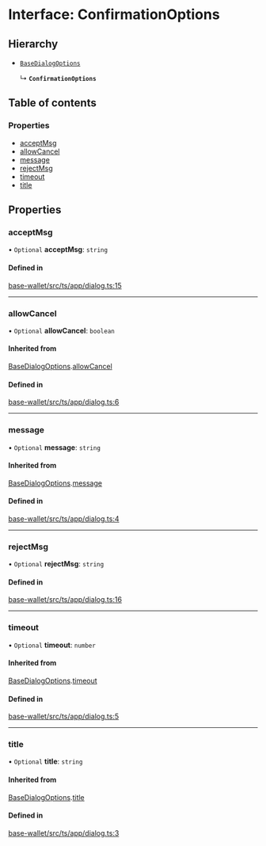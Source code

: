 # Interface: ConfirmationOptions

## Hierarchy

- [`BaseDialogOptions`](BaseDialogOptions.md)

  ↳ **`ConfirmationOptions`**

## Table of contents

### Properties

- [acceptMsg](ConfirmationOptions.md#acceptmsg)
- [allowCancel](ConfirmationOptions.md#allowcancel)
- [message](ConfirmationOptions.md#message)
- [rejectMsg](ConfirmationOptions.md#rejectmsg)
- [timeout](ConfirmationOptions.md#timeout)
- [title](ConfirmationOptions.md#title)

## Properties

### acceptMsg

• `Optional` **acceptMsg**: `string`

#### Defined in

[base-wallet/src/ts/app/dialog.ts:15](https://gitlab.com/i3-market/code/wp3/t3.2/i3m-wallet-monorepo/-/blob/b0d0c21/packages/base-wallet/src/ts/app/dialog.ts#L15)

___

### allowCancel

• `Optional` **allowCancel**: `boolean`

#### Inherited from

[BaseDialogOptions](BaseDialogOptions.md).[allowCancel](BaseDialogOptions.md#allowcancel)

#### Defined in

[base-wallet/src/ts/app/dialog.ts:6](https://gitlab.com/i3-market/code/wp3/t3.2/i3m-wallet-monorepo/-/blob/b0d0c21/packages/base-wallet/src/ts/app/dialog.ts#L6)

___

### message

• `Optional` **message**: `string`

#### Inherited from

[BaseDialogOptions](BaseDialogOptions.md).[message](BaseDialogOptions.md#message)

#### Defined in

[base-wallet/src/ts/app/dialog.ts:4](https://gitlab.com/i3-market/code/wp3/t3.2/i3m-wallet-monorepo/-/blob/b0d0c21/packages/base-wallet/src/ts/app/dialog.ts#L4)

___

### rejectMsg

• `Optional` **rejectMsg**: `string`

#### Defined in

[base-wallet/src/ts/app/dialog.ts:16](https://gitlab.com/i3-market/code/wp3/t3.2/i3m-wallet-monorepo/-/blob/b0d0c21/packages/base-wallet/src/ts/app/dialog.ts#L16)

___

### timeout

• `Optional` **timeout**: `number`

#### Inherited from

[BaseDialogOptions](BaseDialogOptions.md).[timeout](BaseDialogOptions.md#timeout)

#### Defined in

[base-wallet/src/ts/app/dialog.ts:5](https://gitlab.com/i3-market/code/wp3/t3.2/i3m-wallet-monorepo/-/blob/b0d0c21/packages/base-wallet/src/ts/app/dialog.ts#L5)

___

### title

• `Optional` **title**: `string`

#### Inherited from

[BaseDialogOptions](BaseDialogOptions.md).[title](BaseDialogOptions.md#title)

#### Defined in

[base-wallet/src/ts/app/dialog.ts:3](https://gitlab.com/i3-market/code/wp3/t3.2/i3m-wallet-monorepo/-/blob/b0d0c21/packages/base-wallet/src/ts/app/dialog.ts#L3)
